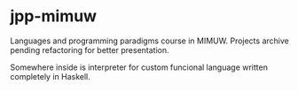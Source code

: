 # jpp-mimuw
Languages and programming paradigms course in MIMUW. Projects archive pending refactoring for better presentation.

Somewhere inside is interpreter for custom funcional language written completely in Haskell. 
